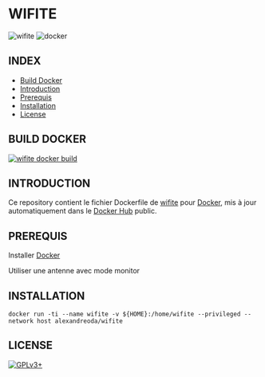 # WIFITE

![wifite](https://raw.githubusercontent.com/oda-alexandre/wifite/master/img/logo-wifite.png) ![docker](https://raw.githubusercontent.com/oda-alexandre/wifite/master/img/logo-docker.png)


## INDEX

- [Build Docker](#BUILD)
- [Introduction](#INTRODUCTION)
- [Prerequis](#PREREQUIS)
- [Installation](#INSTALLATION)
- [License](#LICENSE)


## BUILD DOCKER

[![wifite docker build](https://img.shields.io/docker/build/alexandreoda/wifite.svg)](https://hub.docker.com/r/alexandreoda/wifite)


## INTRODUCTION

Ce repository contient le fichier Dockerfile de [wifite](https://github.com/derv82/wifite2) pour [Docker](https://www.docker.com), mis à jour automatiquement dans le [Docker Hub](https://hub.docker.com/r/alexandreoda/wifite/) public.


## PREREQUIS

Installer [Docker](https://www.docker.com)

Utiliser une antenne avec mode monitor


## INSTALLATION

```
docker run -ti --name wifite -v ${HOME}:/home/wifite --privileged --network host alexandreoda/wifite
```


## LICENSE

[![GPLv3+](http://gplv3.fsf.org/gplv3-127x51.png)](https://github.com/oda-alexandre/wifite/blob/master/LICENSE)
